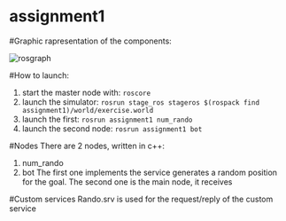 # assignment1

#Graphic rapresentation of the components:

![rosgraph](https://user-images.githubusercontent.com/78663960/116828578-dcf31500-ab9f-11eb-9b53-52fdecb4a2f6.png)

#How to launch:

1. start the master node with: ```roscore```
2. launch the simulator: ```rosrun stage_ros stageros $(rospack find assignment1)/world/exercise.world ```
3. launch the first: ```rosrun assignment1 num_rando```
4. launch the second node: ```rosrun assignment1 bot```

#Nodes 
There are 2 nodes, written in c++: 
1. num_rando
2. bot
The first one implements the service generates a random position for the goal.
The second one is the main node, it receives

#Custom services
Rando.srv is used for the request/reply of the custom service



